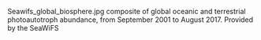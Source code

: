 Seawifs_global_biosphere.jpg composite of global oceanic and terrestrial photoautotroph abundance, from September 2001 to August 2017. Provided by the SeaWiFS

